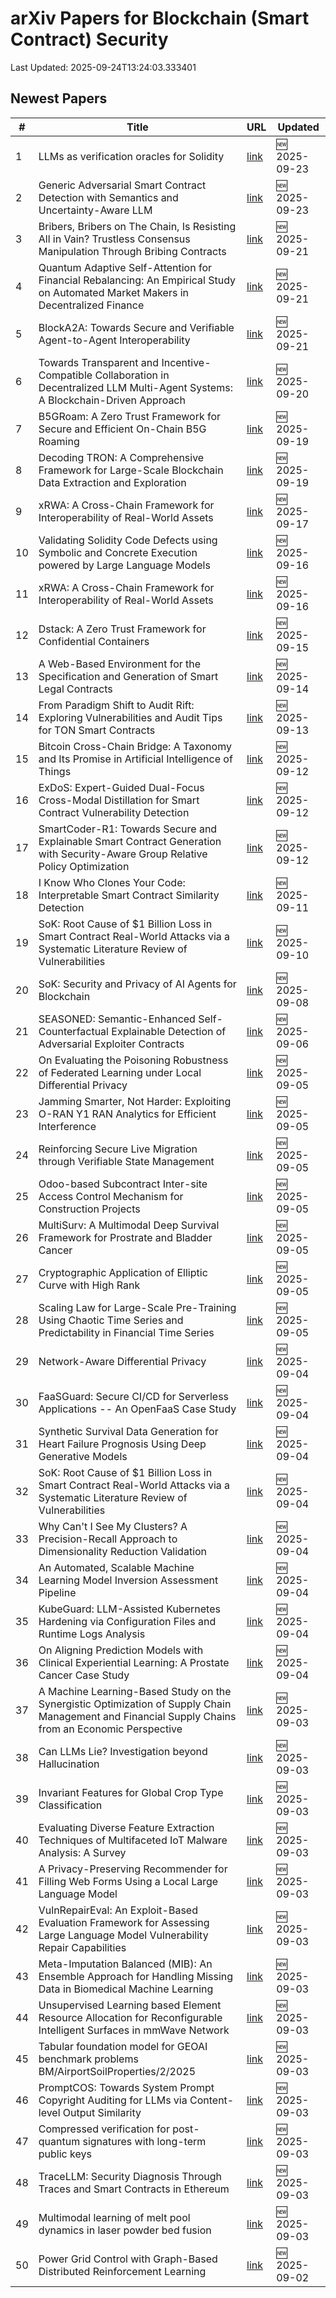 # arXiv Papers for Blockchain (Smart Contract) Security

Last Updated: 2025-09-24T13:24:03.333401

## Newest Papers

|\#|Title|URL|Updated|
|---|---|---|---|
|1|LLMs as verification oracles for Solidity|[link](http://arxiv.org/abs/2509.19153v1)|🆕 2025-09-23|
|2|Generic Adversarial Smart Contract Detection with Semantics and Uncertainty-Aware LLM|[link](http://arxiv.org/abs/2509.18934v1)|🆕 2025-09-23|
|3|Bribers, Bribers on The Chain, Is Resisting All in Vain? Trustless Consensus Manipulation Through Bribing Contracts|[link](http://arxiv.org/abs/2509.17185v1)|🆕 2025-09-21|
|4|Quantum Adaptive Self-Attention for Financial Rebalancing: An Empirical Study on Automated Market Makers in Decentralized Finance|[link](http://arxiv.org/abs/2509.16955v1)|🆕 2025-09-21|
|5|BlockA2A: Towards Secure and Verifiable Agent-to-Agent Interoperability|[link](http://arxiv.org/abs/2508.01332v3)|🆕 2025-09-21|
|6|Towards Transparent and Incentive-Compatible Collaboration in Decentralized LLM Multi-Agent Systems: A Blockchain-Driven Approach|[link](http://arxiv.org/abs/2509.16736v1)|🆕 2025-09-20|
|7|B5GRoam: A Zero Trust Framework for Secure and Efficient On-Chain B5G Roaming|[link](http://arxiv.org/abs/2509.16390v1)|🆕 2025-09-19|
|8|Decoding TRON: A Comprehensive Framework for Large-Scale Blockchain Data Extraction and Exploration|[link](http://arxiv.org/abs/2509.16292v1)|🆕 2025-09-19|
|9|xRWA: A Cross-Chain Framework for Interoperability of Real-World Assets|[link](http://arxiv.org/abs/2509.12957v2)|🆕 2025-09-17|
|10|Validating Solidity Code Defects using Symbolic and Concrete Execution powered by Large Language Models|[link](http://arxiv.org/abs/2509.13023v1)|🆕 2025-09-16|
|11|xRWA: A Cross-Chain Framework for Interoperability of Real-World Assets|[link](http://arxiv.org/abs/2509.12957v1)|🆕 2025-09-16|
|12|Dstack: A Zero Trust Framework for Confidential Containers|[link](http://arxiv.org/abs/2509.11555v1)|🆕 2025-09-15|
|13|A Web-Based Environment for the Specification and Generation of Smart Legal Contracts|[link](http://arxiv.org/abs/2509.11258v1)|🆕 2025-09-14|
|14|From Paradigm Shift to Audit Rift: Exploring Vulnerabilities and Audit Tips for TON Smart Contracts|[link](http://arxiv.org/abs/2509.10823v1)|🆕 2025-09-13|
|15|Bitcoin Cross-Chain Bridge: A Taxonomy and Its Promise in Artificial Intelligence of Things|[link](http://arxiv.org/abs/2509.10413v1)|🆕 2025-09-12|
|16|ExDoS: Expert-Guided Dual-Focus Cross-Modal Distillation for Smart Contract Vulnerability Detection|[link](http://arxiv.org/abs/2509.10252v1)|🆕 2025-09-12|
|17|SmartCoder-R1: Towards Secure and Explainable Smart Contract Generation with Security-Aware Group Relative Policy Optimization|[link](http://arxiv.org/abs/2509.09942v1)|🆕 2025-09-12|
|18|I Know Who Clones Your Code: Interpretable Smart Contract Similarity Detection|[link](http://arxiv.org/abs/2509.09630v1)|🆕 2025-09-11|
|19|SoK: Root Cause of $1 Billion Loss in Smart Contract Real-World Attacks via a Systematic Literature Review of Vulnerabilities|[link](http://arxiv.org/abs/2507.20175v3)|🆕 2025-09-10|
|20|SoK: Security and Privacy of AI Agents for Blockchain|[link](http://arxiv.org/abs/2509.07131v1)|🆕 2025-09-08|
|21|SEASONED: Semantic-Enhanced Self-Counterfactual Explainable Detection of Adversarial Exploiter Contracts|[link](http://arxiv.org/abs/2509.05681v1)|🆕 2025-09-06|
|22|On Evaluating the Poisoning Robustness of Federated Learning under Local Differential Privacy|[link](http://arxiv.org/abs/2509.05265v1)|🆕 2025-09-05|
|23|Jamming Smarter, Not Harder: Exploiting O-RAN Y1 RAN Analytics for Efficient Interference|[link](http://arxiv.org/abs/2509.05161v1)|🆕 2025-09-05|
|24|Reinforcing Secure Live Migration through Verifiable State Management|[link](http://arxiv.org/abs/2509.05150v1)|🆕 2025-09-05|
|25|Odoo-based Subcontract Inter-site Access Control Mechanism for Construction Projects|[link](http://arxiv.org/abs/2509.05149v1)|🆕 2025-09-05|
|26|MultiSurv: A Multimodal Deep Survival Framework for Prostrate and Bladder Cancer|[link](http://arxiv.org/abs/2509.05037v1)|🆕 2025-09-05|
|27|Cryptographic Application of Elliptic Curve with High Rank|[link](http://arxiv.org/abs/2509.04941v1)|🆕 2025-09-05|
|28|Scaling Law for Large-Scale Pre-Training Using Chaotic Time Series and Predictability in Financial Time Series|[link](http://arxiv.org/abs/2509.04921v1)|🆕 2025-09-05|
|29|Network-Aware Differential Privacy|[link](http://arxiv.org/abs/2509.04710v1)|🆕 2025-09-04|
|30|FaaSGuard: Secure CI/CD for Serverless Applications -- An OpenFaaS Case Study|[link](http://arxiv.org/abs/2509.04328v1)|🆕 2025-09-04|
|31|Synthetic Survival Data Generation for Heart Failure Prognosis Using Deep Generative Models|[link](http://arxiv.org/abs/2509.04245v1)|🆕 2025-09-04|
|32|SoK: Root Cause of $1 Billion Loss in Smart Contract Real-World Attacks via a Systematic Literature Review of Vulnerabilities|[link](http://arxiv.org/abs/2507.20175v2)|🆕 2025-09-04|
|33|Why Can't I See My Clusters? A Precision-Recall Approach to Dimensionality Reduction Validation|[link](http://arxiv.org/abs/2509.04222v1)|🆕 2025-09-04|
|34|An Automated, Scalable Machine Learning Model Inversion Assessment Pipeline|[link](http://arxiv.org/abs/2509.04214v1)|🆕 2025-09-04|
|35|KubeGuard: LLM-Assisted Kubernetes Hardening via Configuration Files and Runtime Logs Analysis|[link](http://arxiv.org/abs/2509.04191v1)|🆕 2025-09-04|
|36|On Aligning Prediction Models with Clinical Experiential Learning: A Prostate Cancer Case Study|[link](http://arxiv.org/abs/2509.04053v1)|🆕 2025-09-04|
|37|A Machine Learning-Based Study on the Synergistic Optimization of Supply Chain Management and Financial Supply Chains from an Economic Perspective|[link](http://arxiv.org/abs/2509.03673v1)|🆕 2025-09-03|
|38|Can LLMs Lie? Investigation beyond Hallucination|[link](http://arxiv.org/abs/2509.03518v1)|🆕 2025-09-03|
|39|Invariant Features for Global Crop Type Classification|[link](http://arxiv.org/abs/2509.03497v1)|🆕 2025-09-03|
|40|Evaluating Diverse Feature Extraction Techniques of Multifaceted IoT Malware Analysis: A Survey|[link](http://arxiv.org/abs/2509.03442v1)|🆕 2025-09-03|
|41|A Privacy-Preserving Recommender for Filling Web Forms Using a Local Large Language Model|[link](http://arxiv.org/abs/2509.01527v2)|🆕 2025-09-03|
|42|VulnRepairEval: An Exploit-Based Evaluation Framework for Assessing Large Language Model Vulnerability Repair Capabilities|[link](http://arxiv.org/abs/2509.03331v1)|🆕 2025-09-03|
|43|Meta-Imputation Balanced (MIB): An Ensemble Approach for Handling Missing Data in Biomedical Machine Learning|[link](http://arxiv.org/abs/2509.03316v1)|🆕 2025-09-03|
|44|Unsupervised Learning based Element Resource Allocation for Reconfigurable Intelligent Surfaces in mmWave Network|[link](http://arxiv.org/abs/2509.03241v1)|🆕 2025-09-03|
|45|Tabular foundation model for GEOAI benchmark problems BM/AirportSoilProperties/2/2025|[link](http://arxiv.org/abs/2509.03191v1)|🆕 2025-09-03|
|46|PromptCOS: Towards System Prompt Copyright Auditing for LLMs via Content-level Output Similarity|[link](http://arxiv.org/abs/2509.03117v1)|🆕 2025-09-03|
|47|Compressed verification for post-quantum signatures with long-term public keys|[link](http://arxiv.org/abs/2509.03098v1)|🆕 2025-09-03|
|48|TraceLLM: Security Diagnosis Through Traces and Smart Contracts in Ethereum|[link](http://arxiv.org/abs/2509.03037v1)|🆕 2025-09-03|
|49|Multimodal learning of melt pool dynamics in laser powder bed fusion|[link](http://arxiv.org/abs/2509.03029v1)|🆕 2025-09-03|
|50|Power Grid Control with Graph-Based Distributed Reinforcement Learning|[link](http://arxiv.org/abs/2509.02861v1)|🆕 2025-09-02|
